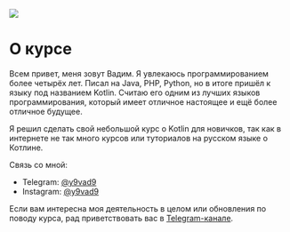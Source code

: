 ![](images/kotlin-course-preview.png)
# О курсе
Всем привет, меня зовут Вадим. Я увлекаюсь программированием более четырёх лет. Писал на Java, PHP, Python,
но в итоге пришёл к языку под названием Kotlin. Считаю его одним из лучших языков программирования,
который имеет отличное настоящее и ещё более отличное будущее.

Я решил сделать свой небольшой курс о Kotlin для новичков, так как в интернете не так много курсов или 
туториалов на русском языке о Котлине.

Связь со мной:
- Telegram: [@y9vad9](https://t.me/y9vad9)
- Instagram: [@y9vad9](https://instagram.com/y9vad9)

Если вам интересна моя деятельность в целом или обновления по поводу курса, рад приветствовать вас 
в [Telegram-канале](https://t.me/vadimmeta).
